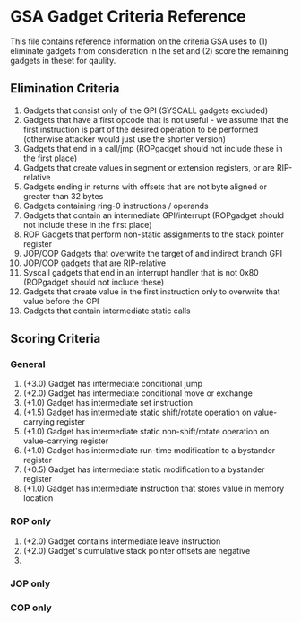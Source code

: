 # GSA Gadget Criteria Reference
This file contains reference information on the criteria GSA uses to (1) eliminate gadgets from consideration in the set and (2) score the remaining gadgets in theset for qaulity. 


## Elimination Criteria

  1. Gadgets that consist only of the GPI (SYSCALL gadgets excluded)
  2. Gadgets that have a first opcode that is not useful - we assume that the first instruction is part of the
     desired operation to be performed (otherwise attacker would just use the shorter version)
  3. Gadgets that end in a call/jmp <offset> (ROPgadget should not include these in the first place)
  4. Gadgets that create values in segment or extension registers, or are RIP-relative
  5. Gadgets ending in returns with offsets that are not byte aligned or greater than 32 bytes
  6. Gadgets containing ring-0 instructions / operands
  7. Gadgets that contain an intermediate GPI/interrupt (ROPgadget should not include these in the first place)
  8. ROP Gadgets that perform non-static assignments to the stack pointer register
  9. JOP/COP Gadgets that overwrite the target of and indirect branch GPI
  10. JOP/COP gadgets that are RIP-relative
  11. Syscall gadgets that end in an interrupt handler that is not 0x80 (ROPgadget should not include these)
  12. Gadgets that create value in the first instruction only to overwrite that value before the GPI
  13. Gadgets that contain intermediate static calls


## Scoring Criteria
  
### General
  1. (+3.0) Gadget has intermediate conditional jump 
  2. (+2.0) Gadget has intermediate conditional move or exchange
  3. (+1.0) Gadget has intermediate set instruction
  4. (+1.5) Gadget has intermediate static shift/rotate operation on value-carrying register
  5. (+1.0) Gadget has intermediate static non-shift/rotate operation on value-carrying register
  6. (+1.0) Gadget has intermediate run-time modification to a bystander register
  7. (+0.5) Gadget has intermediate static modification to a bystander register
  8. (+1.0) Gadget has intermediate instruction that stores value in memory location
  
### ROP only
  1. (+2.0) Gadget contains intermediate leave instruction
  2. (+2.0) Gadget's cumulative stack pointer offsets are negative
  3. 
  
### JOP only
  
### COP only

